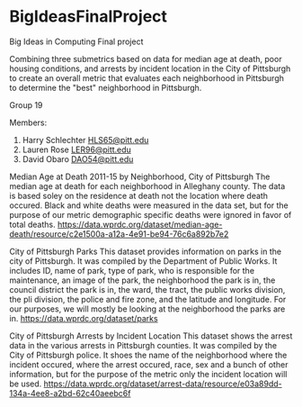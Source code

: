 # BigIdeasFinalProject
Big Ideas in Computing Final project 

Combining three submetrics based on data for median age at death, poor housing conditions, and arrests by incident location in the City of Pittsburgh to create an overall metric that evaluates each neighborhood in Pittsburgh to determine the "best" neighborhood in Pittsburgh.

Group 19

Members: 
1. Harry Schlechter HLS65@pitt.edu
2. Lauren Rose LER96@pitt.edu
3. David Obaro DAO54@pitt.edu

Median Age at Death 2011-15 by Neighborhood, City of Pittsburgh 
The median age at death for each neighborhood in Alleghany county. The data is based soley on the residence at death not the location where death occured. Black and white deaths were measured in the data set, but for the purpose of our metric demographic specific deaths were ignored in favor of total deaths. 
https://data.wprdc.org/dataset/median-age-death/resource/c2e1500a-a12a-4e91-be94-76c6a892b7e2

City of Pittsburgh Parks
This dataset provides information on parks in the city of Pittsburgh. It was compiled by the Department of Public Works. It includes ID, name of park, type of park, who is responsible for the maintenance, an image of the park, the neighborhood the park is in, the council district the park is in, the ward, the tract, the public works division, the pli division, the police and fire zone, and the latitude and longitude. For our purposes, we will mostly be looking at the neighborhood the parks are in.
https://data.wprdc.org/dataset/parks

City of Pittsburgh Arrests by Incident Location
This dataset shows the arrest data in the various arrests in Pittsburgh counties. It was compiled by the City of Pittsburgh police. It shoes the name of the neighborhood  where the incident occured, where the arrest occured, race, sex and a bunch of other information, but for the purpose of the metric only the incident location will be used.
https://data.wprdc.org/dataset/arrest-data/resource/e03a89dd-134a-4ee8-a2bd-62c40aeebc6f


